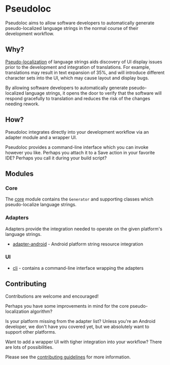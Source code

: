 # Pseudoloc

Pseudoloc aims to allow software developers to automatically generate pseudo-localized language strings in the normal course of their development workflow.

## Why?

[Pseudo-localization](https://en.wikipedia.org/wiki/Pseudolocalization) of language strings aids discovery of UI display issues prior to the development and integration of translations. For example, translations may result in text expansion of 35%, and will introduce different character sets into the UI, which may cause layout and display bugs.
 
By allowing software developers to automatically generate pseudo-localized language strings, it opens the door to verify that the software will respond gracefully to translation and reduces the risk of the changes needing rework.

## How?
 
Pseudoloc integrates directly into your development workflow via an adapter module and a wrapper UI.

Pseudoloc provides a command-line interface which you can invoke however you like. Perhaps you attach it to a Save action in your favorite IDE? Perhaps you call it during your build script?

## Modules

### Core

The [core](core/README.md) module contains the `Generator` and supporting classes which pseudo-localize language strings.

### Adapters

Adapters provide the integration needed to operate on the given platform's language strings.

- [adapter-android](adapter-android/README.md) - Android platform string resource integration 

### UI

- [cli](cli/README.md) - contains a command-line interface wrapping the adapters  

## Contributing

Contributions are welcome and encouraged!

Perhaps you have some improvements in mind for the core pseudo-localization algorithm?

Is your platform missing from the adapter list? Unless you're an Android developer, we don't have you covered yet, but we absolutely want to support other platforms.

Want to add a wrapper UI with tigher integration into your workflow? There are lots of possibilities.

Please see the [contributing guidelines](CONTRIBUTING.md) for more information.
